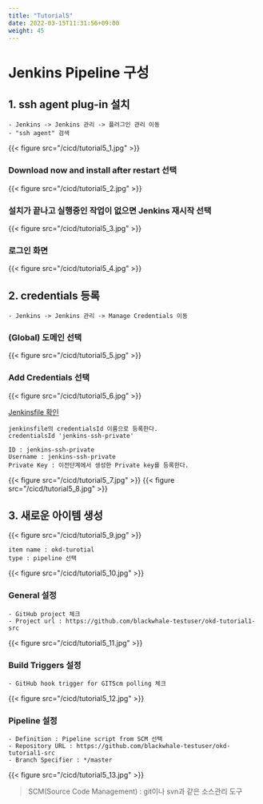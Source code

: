 ```yaml
---
title: "Tutorial5"
date: 2022-03-15T11:31:56+09:00
weight: 45
---
```


# Jenkins Pipeline 구성

## 1. ssh agent plug-in 설치
```
- Jenkins -> Jenkins 관리 -> 플러그인 관리 이동
- "ssh agent" 검색
```
{{< figure src="/cicd/tutorial5_1.jpg" >}}

### Download now and install after restart 선택
{{< figure src="/cicd/tutorial5_2.jpg" >}}

### 설치가 끝나고 실행중인 작업이 없으면 Jenkins 재시작 선택
{{< figure src="/cicd/tutorial5_3.jpg" >}}

### 로그인 화면
{{< figure src="/cicd/tutorial5_4.jpg" >}}

## 2. credentials 등록
```
- Jenkins -> Jenkins 관리 -> Manage Credentials 이동
```
### (Global) 도메인 선택
{{< figure src="/cicd/tutorial5_5.jpg" >}}

### Add Credentials 선택
{{< figure src="/cicd/tutorial5_6.jpg" >}}

[Jenkinsfile 확인](https://github.com/bluewhale-users/okd-tutorial1-src/blob/master/Jenkinsfile)
```
jenkinsfile의 credentialsId 이름으로 등록한다. 
credentialsId 'jenkins-ssh-private'

ID : jenkins-ssh-private
Username : jenkins-ssh-private
Private Key : 이전단계에서 생성한 Private key를 등록한다. 
```
{{< figure src="/cicd/tutorial5_7.jpg" >}}
{{< figure src="/cicd/tutorial5_8.jpg" >}}

## 3. 새로운 아이템 생성
{{< figure src="/cicd/tutorial5_9.jpg" >}}

```
item name : okd-turotial 
type : pipeline 선택
```
{{< figure src="/cicd/tutorial5_10.jpg" >}}

### General 설정
```
- GitHub project 체크
- Project url : https://github.com/blackwhale-testuser/okd-tutorial1-src
```
{{< figure src="/cicd/tutorial5_11.jpg" >}}

### Build Triggers 설정
```
- GitHub hook trigger for GITScm polling 체크
```
{{< figure src="/cicd/tutorial5_12.jpg" >}}

### Pipeline 설정
```
- Definition : Pipeline script from SCM 선택
- Repository URL : https://github.com/blackwhale-testuser/okd-tutorial1-src
- Branch Specifier : */master
```
{{< figure src="/cicd/tutorial5_13.jpg" >}}

> SCM(Source Code Management) : git이나 svn과 같은 소스관리 도구